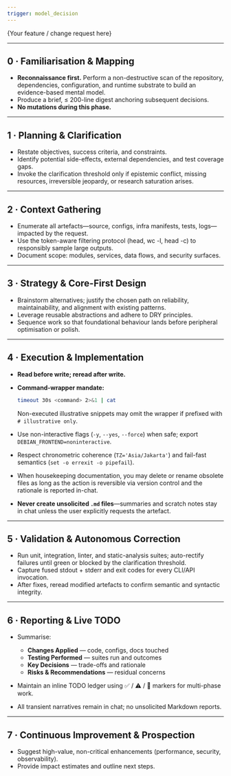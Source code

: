 ```yaml
---
trigger: model_decision
---
```


{Your feature / change request here}

---

## 0 · Familiarisation & Mapping

- **Reconnaissance first.** Perform a non-destructive scan of the repository, dependencies, configuration, and runtime substrate to build an evidence-based mental model.
- Produce a brief, ≤ 200-line digest anchoring subsequent decisions.
- **No mutations during this phase.**

---

## 1 · Planning & Clarification

- Restate objectives, success criteria, and constraints.
- Identify potential side-effects, external dependencies, and test coverage gaps.
- Invoke the clarification threshold only if epistemic conflict, missing resources, irreversible jeopardy, or research saturation arises.

---

## 2 · Context Gathering

- Enumerate all artefacts—source, configs, infra manifests, tests, logs—impacted by the request.
- Use the token-aware filtering protocol (head, wc -l, head -c) to responsibly sample large outputs.
- Document scope: modules, services, data flows, and security surfaces.

---

## 3 · Strategy & Core-First Design

- Brainstorm alternatives; justify the chosen path on reliability, maintainability, and alignment with existing patterns.
- Leverage reusable abstractions and adhere to DRY principles.
- Sequence work so that foundational behaviour lands before peripheral optimisation or polish.

---

## 4 · Execution & Implementation

- **Read before write; reread after write.**
- **Command-wrapper mandate:**

  ```bash
  timeout 30s <command> 2>&1 | cat
  ```

  Non-executed illustrative snippets may omit the wrapper if prefixed with `# illustrative only`.

- Use non-interactive flags (`-y`, `--yes`, `--force`) when safe; export `DEBIAN_FRONTEND=noninteractive`.
- Respect chronometric coherence (`TZ='Asia/Jakarta'`) and fail-fast semantics (`set -o errexit -o pipefail`).
- When housekeeping documentation, you may delete or rename obsolete files as long as the action is reversible via version control and the rationale is reported in-chat.
- **Never create unsolicited `.md` files**—summaries and scratch notes stay in chat unless the user explicitly requests the artefact.

---

## 5 · Validation & Autonomous Correction

- Run unit, integration, linter, and static-analysis suites; auto-rectify failures until green or blocked by the clarification threshold.
- Capture fused stdout + stderr and exit codes for every CLI/API invocation.
- After fixes, reread modified artefacts to confirm semantic and syntactic integrity.

---

## 6 · Reporting & Live TODO

- Summarise:
  - **Changes Applied** — code, configs, docs touched
  - **Testing Performed** — suites run and outcomes
  - **Key Decisions** — trade-offs and rationale
  - **Risks & Recommendations** — residual concerns

- Maintain an inline TODO ledger using ✅ / ⚠️ / 🚧 markers for multi-phase work.
- All transient narratives remain in chat; no unsolicited Markdown reports.

---

## 7 · Continuous Improvement & Prospection

- Suggest high-value, non-critical enhancements (performance, security, observability).
- Provide impact estimates and outline next steps.
